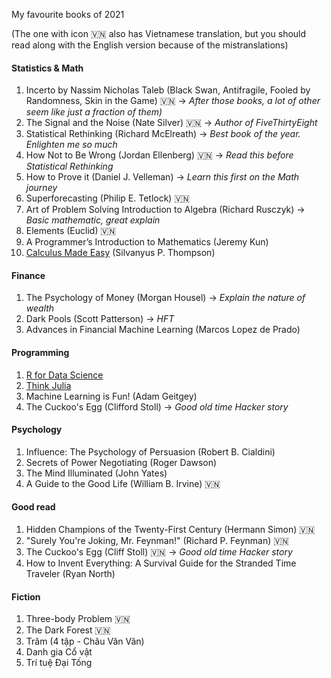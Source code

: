 My favourite books of 2021

(The one with icon :vietnam: also has Vietnamese translation, but you should read along with the English version because of the mistranslations)

#### Statistics & Math
1. Incerto by Nassim Nicholas Taleb (Black Swan, Antifragile, Fooled by Randomness, Skin in the Game) :vietnam: -> *After those books, a lot of other seem like just a fraction of them)*
2. The Signal and the Noise (Nate Silver) :vietnam: -> *Author of FiveThirtyEight*
3. Statistical Rethinking (Richard McElreath) -> *Best book of the year. Enlighten me so much*
4. How Not to Be Wrong (Jordan Ellenberg) :vietnam: -> *Read this before Statistical Rethinking*
5. How to Prove it (Daniel J. Velleman) -> *Learn this first on the Math journey*
6. Superforecasting (Philip E. Tetlock) :vietnam:
7. Art of Problem Solving Introduction to Algebra (Richard Rusczyk) -> *Basic mathematic, great explain*
8. Elements (Euclid) :vietnam:
9. A Programmer’s Introduction to Mathematics (Jeremy Kun)
10. [Calculus Made Easy](https://calculusmadeeasy.org/) (Silvanyus P. Thompson)

#### Finance
1. The Psychology of Money (Morgan Housel) -> *Explain the nature of wealth*
2. Dark Pools (Scott Patterson) -> *HFT*
3. Advances in Financial Machine Learning (Marcos Lopez de Prado)

#### Programming
1. [R for Data Science](https://r4ds.had.co.nz/)
2. [Think Julia](https://benlauwens.github.io/ThinkJulia.jl/latest/book.html)
3. Machine Learning is Fun! (Adam Geitgey)
4. The Cuckoo's Egg (Clifford Stoll) -> *Good old time Hacker story*

#### Psychology
1. Influence: The Psychology of Persuasion (Robert B. Cialdini)
2. Secrets of Power Negotiating (Roger Dawson)
3. The Mind Illuminated (John Yates)
4. A Guide to the Good Life (William B. Irvine) :vietnam:

#### Good read
1. Hidden Champions of the Twenty-First Century (Hermann Simon) :vietnam:
2. "Surely You're Joking, Mr. Feynman!" (Richard P. Feynman) :vietnam:
3. The Cuckoo's Egg (Cliff Stoll) :vietnam: -> *Good old time Hacker story*
4. How to Invent Everything: A Survival Guide for the Stranded Time Traveler (Ryan North)

#### Fiction
1. Three-body Problem :vietnam:
2. The Dark Forest :vietnam:
3. Trâm (4 tập - Châu Văn Văn)
4. Danh gia Cổ vật
5. Trí tuệ Đại Tống
